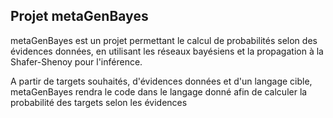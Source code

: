 ## Projet metaGenBayes

metaGenBayes est un projet permettant le calcul de probabilités selon des évidences données, en utilisant les réseaux bayésiens et la propagation à la Shafer-Shenoy pour l'inférence.

A partir de targets souhaités, d'évidences données et d'un langage cible, metaGenBayes rendra le code dans le langage donné afin de calculer la probabilité des targets selon les évidences

